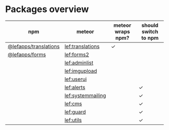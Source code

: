 # Packages overview

| npm                                                              | meteor                                                            | meteor wraps npm? | should switch to npm |
|------------------------------------------------------------------|-------------------------------------------------------------------|-------------------|----------------------|
| [@lefapps/translations](https://github.com/LEFapps/translations) | [lef:translations](https://github.com/LEFapps/lef-translations)   | ✓                 |                      |
| [@lefapps/forms](https://github.com/LEFapps/forms)               | [lef:forms2](https://github.com/LEFapps/lef-forms2)               |                   |                      |
|                                                                  | [lef:adminlist](https://github.com/LEFapps/lef-adminlist)         |                   |                      |
|                                                                  | [lef:imgupload](https://github.com/LEFapps/lef-imgupload)         |                   |                      |
|                                                                  | [lef:userui](https://github.com/LEFapps/lef-userui)               |                   |                      |
|                                                                  | [lef:alerts](https://github.com/LEFapps/lef-alerts)               |                   | ✓                    |
|                                                                  | [lef:systemmailing](https://github.com/LEFapps/lef-systemmailing) |                   | ✓                    |
|                                                                  | [lef:cms](https://github.com/LEFapps/lef-cms)                     |                   | ✓                    |
|                                                                  | [lef:guard](https://github.com/LEFapps/lef-guard)                 |                   | ✓                    |
|                                                                  | [lef:utils](https://github.com/LEFapps/lef-utils)                 |                   | ✓                    |